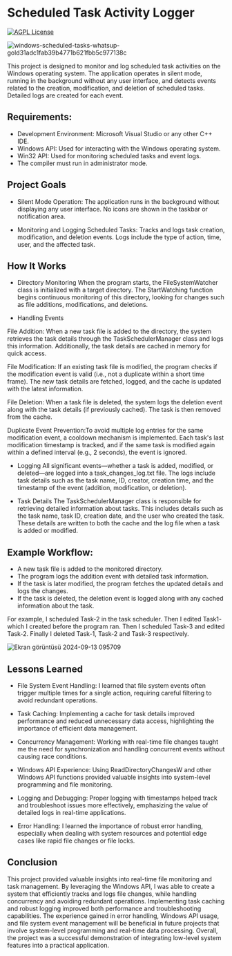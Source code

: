 
# Scheduled Task Activity Logger
 [![AGPL License](https://img.shields.io/badge/C++-Project-yellow)](https://dotnet.microsoft.com/en-us/languages/csharp) 
 
![windows-scheduled-tasks-whatsup-gold31adc1fab39b4771b621fbb5c977138c](https://github.com/user-attachments/assets/a975fbc1-f0a7-4edd-9220-b20727ba646b)



This project is designed to monitor and log scheduled task activities on the Windows operating system. The application operates in silent mode, running in the background without any user interface, and detects events related to the creation, modification, and deletion of scheduled tasks. Detailed logs are created for each event.

## Requirements:

* Development Environment: Microsoft Visual Studio or any other C++ IDE.
* Windows API: Used for interacting with the Windows operating system.
* Win32 API: Used for monitoring scheduled tasks and event logs.
* The compiler must run in administrator mode.

## Project Goals
* Silent Mode Operation: The application runs in the background without displaying any user interface.
No icons are shown in the taskbar or notification area.

* Monitoring and Logging Scheduled Tasks:
Tracks and logs task creation, modification, and deletion events.
Logs include the type of action, time, user, and the affected task.


## How It Works

* Directory Monitoring
When the program starts, the FileSystemWatcher class is initialized with a target directory. The StartWatching function begins continuous monitoring of this directory, looking for changes such as file additions, modifications, and deletions.

* Handling Events

File Addition: When a new task file is added to the directory, the system retrieves the task details through the TaskSchedulerManager class and logs this information. Additionally, the task details are cached in memory for quick access.

File Modification: If an existing task file is modified, the program checks if the modification event is valid (i.e., not a duplicate within a short time frame). The new task details are fetched, logged, and the cache is updated with the latest information.

File Deletion: When a task file is deleted, the system logs the deletion event along with the task details (if previously cached). The task is then removed from the cache.

Duplicate Event Prevention:To avoid multiple log entries for the same modification event, a cooldown mechanism is implemented. Each task's last modification timestamp is tracked, and if the same task is modified again within a defined interval (e.g., 2 seconds), the event is ignored.

* Logging
All significant events—whether a task is added, modified, or deleted—are logged into a task_changes_log.txt file. The logs include task details such as the task name, ID, creator, creation time, and the timestamp of the event (addition, modification, or deletion).

* Task Details
The TaskSchedulerManager class is responsible for retrieving detailed information about tasks. This includes details such as the task name, task ID, creation date, and the user who created the task. These details are written to both the cache and the log file when a task is added or modified.


## Example Workflow:
* A new task file is added to the monitored directory.
* The program logs the addition event with detailed task information.
* If the task is later modified, the program fetches the updated details and logs the changes.
* If the task is deleted, the deletion event is logged along with any cached information about the task.


For example, I scheduled Task-2 in the task scheduler. Then I edited Task1- which I created before the program ran. Then I scheduled Task-3 and edited Task-2. Finally I deleted Task-1, Task-2 and Task-3 respectively.

![Ekran görüntüsü 2024-09-13 095709](https://github.com/user-attachments/assets/f886eb58-095e-4281-a801-64480d971980)


## Lessons Learned
* File System Event Handling: I learned that file system events often trigger multiple times for a single action, requiring careful filtering to avoid redundant operations.

* Task Caching: Implementing a cache for task details improved performance and reduced unnecessary data access, highlighting the importance of efficient data management.

* Concurrency Management: Working with real-time file changes taught me the need for synchronization and handling concurrent events without causing race conditions.

* Windows API Experience: Using ReadDirectoryChangesW and other Windows API functions provided valuable insights into system-level programming and file monitoring.

* Logging and Debugging: Proper logging with timestamps helped track and troubleshoot issues more effectively, emphasizing the value of detailed logs in real-time applications.

* Error Handling: I learned the importance of robust error handling, especially when dealing with system resources and potential edge cases like rapid file changes or file locks.




## Conclusion  
This project provided valuable insights into real-time file monitoring and task management. By leveraging the Windows API, I was able to create a system that efficiently tracks and logs file changes, while handling concurrency and avoiding redundant operations. Implementing task caching and robust logging improved both performance and troubleshooting capabilities. The experience gained in error handling, Windows API usage, and file system event management will be beneficial in future projects that involve system-level programming and real-time data processing. Overall, the project was a successful demonstration of integrating low-level system features into a practical application.

